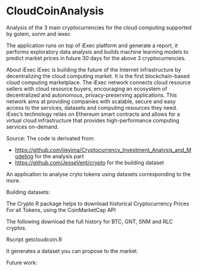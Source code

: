 # CloudCoinAnalysis


Analysis of the 3 main cryptocurrencies for the cloud computing supported by golem, sonm and iexec   


The application runs on top of iExec platform and generate a report, it performs exploratory data analysis
and builds machine learning models to predict market prices in future 30 days for the above 3 cryptocurrencies.

About iExec
iExec is building the future of the Internet infrastructure by decentralizing the cloud computing market. It is the first blockchain-based cloud computing marketplace.
The iExec network connects cloud resource sellers with cloud resource buyers, encouraging an ecosystem of decentralized and autonomous, privacy-preserving applications.
This network aims at providing companies with scalable, secure and easy access to the services, datasets and computing resources they need. iExec’s technology relies on Ethereum smart contracts and allows for a virtual cloud infrastructure that provides high-performance computing services on-demand.


Source:
The code is derivated from:
* https://github.com/jieyima/Cryptocurrency_Investment_Analysis_and_Modeling for the analysis part
* https://github.com/JesseVent/crypto for the building dataset


An application to analyse cryto tokens using datasets corresponding to the more.

Building datasets:

The Crypto R package helps to download historical Cryptocurrency Prices For all Tokens,
using the CoinMarketCap API

The following download the full history for BTC, GNT, SNM and RLC cryptos.

Rscript getcloudcoin.R

It generates a dataset you can propose to the market.


Future work:
